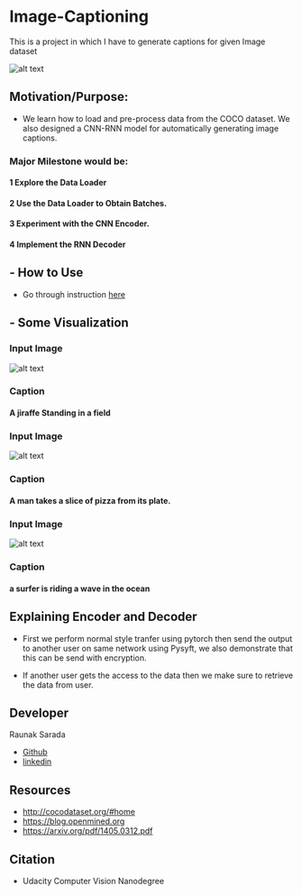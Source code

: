 # Image-Captioning
This is a project in which I have to generate captions for given Image dataset


![alt text](https://github.com/raunak222/Image-Captioning/blob/master/encoder-decoder.png)

##  Motivation/Purpose: 
-  We learn how to load and pre-process data from the COCO dataset. We  also designed a CNN-RNN model for automatically generating image captions.

### Major Milestone would be:
#### 1 Explore the Data Loader
#### 2 Use the Data Loader to Obtain Batches.
#### 3 Experiment with the CNN Encoder.
#### 4 Implement the RNN Decoder
## - How to Use 
- Go through instruction [here](https://github.com/raunak222/Image-Captioning/blob/master/instructions.txt)

## - Some Visualization
 ### Input Image
 ![alt text](https://github.com/raunak222/Image-Captioning/blob/master/download%20(5).png)
 ### Caption
 #### A jiraffe Standing in a field
### Input Image
![alt text](https://github.com/raunak222/Image-Captioning/blob/master/download%20(4).png)
### Caption
#### A man takes a slice of pizza from its plate.
 ### Input Image
 ![alt text](https://github.com/raunak222/Image-Captioning/blob/master/download%20(7).png)
 ### Caption
 ####  a surfer is riding a wave in the ocean
## Explaining Encoder and Decoder
 - First we perform normal style tranfer using pytorch then send the output to another user on same network using Pysyft, we also demonstrate that this can be send with encryption.

- If another user gets the access to the data then we make sure to retrieve the data from user.
## Developer 
  Raunak Sarada  
  - [Github](https://github.com/raunak222) 
  - [linkedin](https://www.linkedin.com/in/raunak-sarada)
## Resources 
- http://cocodataset.org/#home
- https://blog.openmined.org
- https://arxiv.org/pdf/1405.0312.pdf

## Citation
- Udacity Computer Vision Nanodegree
